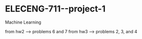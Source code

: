 # ELECENG-711--project-1
Machine Learning

from hw2 --> problems 6 and 7
from hw3 --> problems 2, 3, and 4
